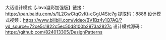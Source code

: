 









大话设计模式【Java溢彩加强版】链接：https://pan.baidu.com/s/1L2GwCtqGvKt-cGgU4Stc7g 
提取码：8888 
设计模式视频：https://www.bilibili.com/video/BV1Bz4y1Q7AQ/?vd_source=72ce5c1822c5ec50d8100b2973a2827c
设计模式源码：https://github.com/824013305/DesignPatterns